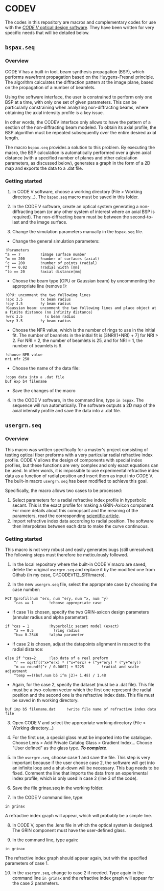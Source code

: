 # CODEV
The codes in this repository are macros and complementary codes for use with the [*CODE V* optical design software](https://www.synopsys.com/optical-solutions/codev.html). They have been written for very specific needs that will be detailed below. 

## `bspax.seq`

### Overview

CODE V has a built-in tool, beam synthesis propagation (BSP), which performs wavefront propagation based on the Huygens-Fresnel principle. The algorithm calculates the diffraction pattern at the image plane, based on the propagation of a number of beamlets.

Using the software interface, the user is constrained to perform only one BSP at a time, with only one set of given parameters. This can be particularly constraining when analyzing non-diffracting beams, where obtaining the axial intensity profile is a key issue. 

In other words, the CODEV interface only allows to have the pattern of a section of the non-diffracting beam modeled. To obtain its axial profile, the BSP algorithm must be repeated subsequently over the entire desired axial length. 

The macro `bspax.seq` provides a solution to this problem. By executing the macro, the BSP calculation is automatically performed over a given axial distance (with a specified number of planes and other calculation parameters, as discussed below), generates a graph in the form of a 2D map and exports the data to a .dat file.

### Getting started

1. In CODE V software, choose a working directory (File > Working directory...). The `bspax.seq` macro must be saved in this folder. 

2. In the CODE V software, create an optical system generating a non-diffracting beam (or any other system of interest where an axial BSP is required). The non-diffracting beam must be between the second-to-last and the image surface.

3. Change the simulation parameters manually in the `bspax.seq` file.

- Change the general simulation parameters:
```
!Parameters
^a == 7		    !image surface number
^m == 200		!number of surfaces (axial)
^c == 200		!number of points (radial)
^f == 0.02		!radial width [mm]
^lo == 20		!axial distance[mm]
```

- Choose the beam type (OPU or Gaussian beam) by uncommenting the appropriate line (remove !):

```
!OPU: uncomment the two following lines
!spx 3.5		!x beam radius
!spy 3.5		!y beam radius
!Gaussian beam: uncomment the two following lines and place object at a finite distance (no infinity distance)
!wrx 3.5		  !x beam radius
!wry 3.5	  	!y beam radius
```

- Choose the NFR value, which is the number of rings to use in the initial fit. The number of beamlets in the initial fit is [3NRI(1+NRI) + 7] for NRI > 2. For NRI = 2, the number of beamlets is 25, and for NRI = 1, the number of beamlets is 9.
  
```
!choose NFR value
nri nfr 250		
```
- Choose the name of the data file:

```
!copy data into a .dat file
buf exp b4 filename
```

- Save the changes of the macro

4. In the CODE V software, in the command line, type `in bspax`. The sequence will run automatically. The software outputs a 2D map of the axial intensity profile and save the data into a .dat file.

## `usergrn.seq`

### Overview
This macro was written specifically for a master's project consisting of testing optical fiber preforms with a very particular radial refractive index profile. CODE V allows the design of components with special index profiles, but these functions are very complex and only exact equations can be used. In other words, it is impossible to use experimental refractive index data as a function of radial position and insert them as input into CODE V. The built-in macro `usergrn.seq` has been modified to achieve this goal.

Specifically, the macro allows two cases to be processed:

1. Select parameters for a radial refractive index profile in hyperbolic secant. This is the exact profile for making a GRIN-Axicon component. For more details about this comopsant and the meaning of the parameters, read the corresponding [scientific article](https://www.sciencedirect.com/science/article/abs/pii/S0030401820304545). 
2. Import refractive index data according to radial position. The software then interpolates between each data to make the curve continuous.

### Getting started
This macro is not very robust and easily generates bugs (still unresolved). The following steps must therefore be meticulously followed.

1. In the local repository where the built-in CODE V macro are saved, delete the original `usergrn.seq` and replace it by the modified one from Github (in my case, C:\CODEV112_SR1\macro). 

2. In the new `usergrn.seq` file, select the appropriate case by choosing the case number:
```
FCT @profil(num ^erx, num ^ery, num ^x, num ^y)
	^cas == 1   	!choose appropriate case
```
- If case 1 is chosen, specify the two GRIN-axicon design parameters (annular radius and alpha parameter):
```
if ^cas = 1			!hyperbolic secant model (exact)
	^a == 0.5		  !ring radius
	^b== 0.2346		!alpha parameter
```
- If case 2 is chosen, adjust the datapoints alignment in respect to the radial distance:
```
else if ^cas=2		!lab data of a real preform
	^r == sqrtf((^x+^erx) * (^x+^erx) + (^y+^ery) * (^y+^ery))
	^m == roundf(^r / 0.0007) + 5225		!radial and scale adjustment
	^temp ==((buf.num b5 i^m j2)+ 1.48) / 1.48
```
- Again, for the case 2, specify the dataset (must be a .dat file). This file must be a two-column vector which the first one represent the radial position and the second one is the refractive index data. This file must be saved in th working directory.
```
buf imp b5 filename.dat		!write file name of refractive index data file
```
3. Open CODE V and select the appropriate working directory (File > Working directory...)

4. For the first use, a special glass must be imported into the catalogue. Choose Lens > Add Private Catalog Glass > Gradient Index... Choose "User defined" as the glass type. ***To complete***.

5. In the `usergrn.seq`, choose case 1 and save the file. This step is very important because if the user choose case 2, the software will get into an infinite loop and a shut-down will be necessary. This bug needs to be fixed. Comment the line that imports the data from an experimental index profile, which is only used in case 2 (line 3 of the code). 

6. Save the file grinax.seq in the working folder.

7. In the CODE V command line, type:
``` 
in grinax
```
A refractive index graph will appear, which will probably be a simple line. 

8. In CODE V, open the .lens file in which the optical system is designed. The GRIN component must have the user-defined glass. 

9. In the command line, type again:
``` 
in grinax
```
The refractive index graph should appear again, but with the specified parameters of case 1. 

10. In the `usergrn.seq`, change to case 2 if needed. Type again in the command line `in grinax` and the refractive index graph will appear for the case 2 parameters. 
